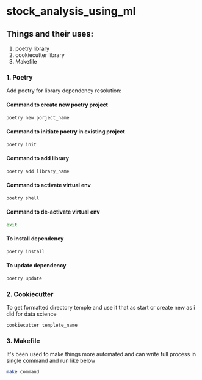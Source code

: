 # stock_analysis_using_ml

## Things and their uses:
1. poetry library
2. cookiecutter library
3. Makefile


### 1. Poetry
Add poetry for library dependency resolution:

#### Command to create new poetry project
```bash
poetry new porject_name
```
#### Command to initiate poetry in existing project
```bash
poetry init
```
#### Command to add library
```bash
poetry add library_name
```
#### Command to activate virtual env
```bash
poetry shell
```

#### Command to de-activate virtual env
```bash
exit
```

#### To install dependency
```bash
poetry install
```

#### To update dependency
```bash
poetry update
```

### 2. Cookiecutter
To get formatted directory temple and use it that as start or create new as i did for data science
```bash
cookiecutter templete_name
``` 
### 3. Makefile
It's been used to make things more automated and can write full process in single command and run like below

```bash
make command
```